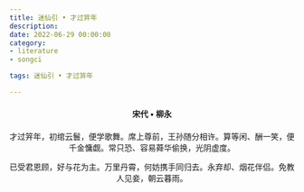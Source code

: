 ```yaml
---
title: 迷仙引 • 才过笄年
description:
date: 2022-06-29 00:00:00
category:
- literature
- songci

tags: 迷仙引 • 才过笄年

---
```


<div id="poem-author">
    宋代 • 柳永
</div>
<div id="poem-body">
<p class="poem-paragraph">才过笄年，初绾云鬟，便学歌舞。席上尊前，王孙随分相许。算等闲、酬一笑，便千金慵觑。常只恐、容易蕣华偷换，光阴虚度。</p>
<p class="poem-paragraph">已受君恩顾，好与花为主。万里丹霄，何妨携手同归去。永弃却、烟花伴侣。免教人见妾，朝云暮雨。</p>

</div>

<style>

#poem-author {
    width: 100%;
    text-align: center;
    margin: 20px 0;
    font-weight: bold;
}
#poem-body {
    width: 100%;
    text-align: center;
}
.poem-paragraph {
    font-family: "仿宋"
}

</style>